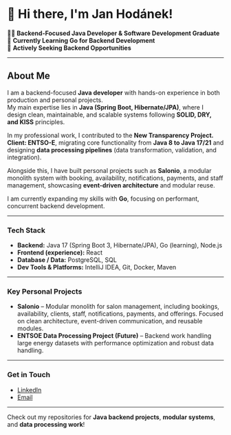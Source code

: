 # 👋 Hi there, I'm Jan Hodánek!

👨‍💻 **Backend-Focused Java Developer & Software Development Graduate**  
🌱 **Currently Learning Go for Backend Development**  
💼 **Actively Seeking Backend Opportunities**

---

## About Me

I am a backend-focused **Java developer** with hands-on experience in both production and personal projects.  
My main expertise lies in **Java (Spring Boot, Hibernate/JPA)**, where I design clean, maintainable, and scalable systems following **SOLID, DRY, and KISS** principles.

In my professional work, I contributed to the **New Transparency Project. Client: ENTSO-E**, migrating core functionality from **Java 8 to Java 17/21** and designing **data processing pipelines** (data transformation, validation, and integration).

Alongside this, I have built personal projects such as **Salonio**, a modular monolith system with booking, availability, notifications, payments, and staff management, showcasing **event-driven architecture** and modular reuse.

I am currently expanding my skills with **Go**, focusing on performant, concurrent backend development.

---

### Tech Stack
- **Backend:** Java 17 (Spring Boot 3, Hibernate/JPA), Go (learning), Node.js  
- **Frontend (experience):** React  
- **Database / Data:** PostgreSQL, SQL  
- **Dev Tools & Platforms:** IntelliJ IDEA, Git, Docker, Maven  

---

### Key Personal Projects
- **Salonio** – Modular monolith for salon management, including bookings, availability, clients, staff, notifications, payments, and offerings. Focused on clean architecture, event-driven communication, and reusable modules.  
- **ENTSOE Data Processing Project (Future)** – Backend work handling large energy datasets with performance optimization and robust data handling.

---

### Get in Touch
- [LinkedIn](https://www.linkedin.com/in/jan-hod%C3%A1nek-514988191/)  
- [Email](mailto:hodanekk@gmail.com)  

---

Check out my repositories for **Java backend projects**, **modular systems**, and **data processing work**!
